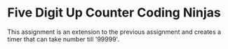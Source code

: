 # Five Digit Up Counter Coding Ninjas
This assignment is an extension to the previous assignment and creates a timer that can take number till '99999'. 
